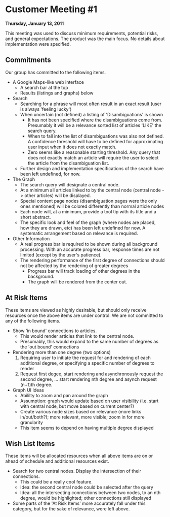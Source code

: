 # Customer Meeting #1 #

**Thursday, January 13, 2011**

This meeting was used to discuss minimum requirements, potential risks, and general expectations. The product was the main focus. No details about implementation were specified.

## Commitments ##

Our group has committed to the following items.

  * A Google Maps-like web interface
    * A search bar at the top
    * Results (listings and graphs) below
  * Search
    * Searching for a phrase will most often result in an exact result (user is always 'feeling lucky')
    * When uncertain (not defined) a listing of 'Disambiguations' is shown
      * It has not been specified where the disambiguations come from. Presumably it will be a relevance sorted list of articles 'LIKE' the search query.
      * When to fall into the list of disambiguations was also not defined. A confidence threshold will have to be defined for approximating user input when it does not exactly match.
      * Zero seems like a reasonable starting threshold. Any query that does not exactly match an article will require the user to select the article from the disambiguation list.
    * Further design and implementation specifications of the search have been left undefined, for now.
  * The Graph
    * The search query will designate a central node.
    * At a minimum all articles linked to by the central node (central node -> other articles) will be displayed.
    * Special content page nodes (disambiguation pages were the only ones mentioned) will be colored differently than normal article nodes
    * Each node will, at a minimum, provide a tool tip with its title and a short abstract.
    * The specific look and feel of the graph (where nodes are placed, how they are drawn, etc) has been left undefined for now. A systematic arrangement based on relevance is required.
  * Other Information
    * A real progress bar is required to be shown during all background processing. With an accurate progress bar, response times are not limited (except by the user's patience).
    * The rendering performance of the first degree of connections should not be affected by the rendering of greater degrees
      * Progress bar will track loading of other degrees in the background.
      * The graph will be rendered from the center out.

## At Risk Items ##

These items are viewed as highly desirable, but should only receive resources once the above items are under control. We are not committed to any of the following items.

  * Show 'in bound' connections to articles.
    * This would render articles that link to the central node.
    * Presumably, this would expand to the same number of degrees as the 'out bound' connections
  * Rendering more than one degree (two options)
    1. Requiring user to initiate the request for and rendering of each additional degree, or specifying a specific number of degrees to render
    1. Request first degee, start rendering and asynchronously request the second degree, ... start rendering nth degree and asynch request (n+1)th degree.
  * Graph UI Ideas
    * Abililty to zoom and pan around the graph
    * Assumption: graph would update based on user visibility (i.e. start with central node, but move based on current center?)
    * Create various node sizes based on relevance (more links in/out/both?); more relevant, more visible; zoom in for more granularity
    * This item seems to depend on having multiple degree displayed

## Wish List Items ##

These items will be allocated resources when all above items are on or ahead of schedule and additional resources exist.

  * Search for two central nodes. Display the intersection of their connections.
    * This could be a really cool feature.
    * Idea: the second central node could be selected after the query
    * Idea: all the intersecting connections between two nodes, to an nth degree, would be highlighted; other connections still displayed
  * Some parts of the 'At Risk Items' more accurately fall under this category, but for the sake of relevance, were left above.